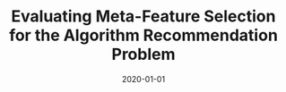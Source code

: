---
title: "Evaluating Meta-Feature Selection for the Algorithm Recommendation Problem"
collection: publications
permalink: /publication/2020_Evaluating_Meta_Feature_Selection_for_the_Algorithm_Recommendation_Problem
excerpt: 'PEREIRA, G. T; SANTOS, M. R.; CARVALHO, A. C. P. L. F. Evaluating Meta-Feature Selection for the Algorithm Recommendation Problem. Arxiv. 2020.'
date: 2020-01-01
venue: 'Arxiv'
link: 'https://arxiv.org/pdf/2106.03954.pdf'
---